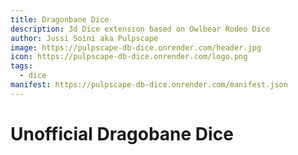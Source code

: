```yaml
---
title: Dragonbane Dice
description: 3d Dice extension based on Owlbear Rodeo Dice
author: Jussi Soini aka Pulpscape
image: https://pulpscape-db-dice.onrender.com/header.jpg
icon: https://pulpscape-db-dice.onrender.com/logo.png
tags:
  - dice
manifest: https://pulpscape-db-dice.onrender.com/manifest.json
---
```


# Unofficial Dragobane Dice